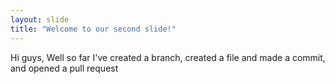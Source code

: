 ```yaml
---
layout: slide
title: "Welcome to our second slide!"
---
```

Hi guys,
Well so far I've created a branch, created a file and made a commit, and opened a pull request